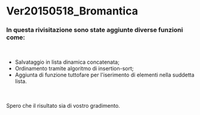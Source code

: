 # Ver20150518_Bromantica

<h3>In questa rivisitazione sono state aggiunte diverse funzioni come:</h3><br>
<ul>
  <li>Salvataggio in lista dinamica concatenata;
  <li>Ordinamento tramite algoritmo di insertion-sort;
  <li>Aggiunta di funzione tuttofare per l'iserimento di elementi nella suddetta lista.
</ul>
<br><br>
Spero che il risultato sia di vostro gradimento.
